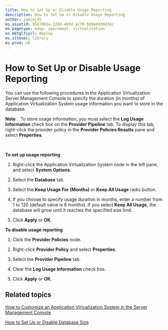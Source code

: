 ```yaml
---
title: How to Set Up or Disable Usage Reporting
description: How to Set Up or Disable Usage Reporting
author: jamiejdt
ms.assetid: 8587003a-128d-4b5d-ac70-5b9eddddd3dc
ms.pagetype: mdop, appcompat, virtualization
ms.mktglfcycl: deploy
ms.sitesec: library
ms.prod: w8
---
```



# How to Set Up or Disable Usage Reporting


You can use the following procedures in the Application Virtualization Server Management Console to specify the duration (in months) of Application Virtualization System usage information you want to store in the database.

**Note**  
 To store usage information, you must select the **Log Usage Information** check box on the **Provider Pipeline** tab. To display this tab, right-click the provider policy in the **Provider Policies Results** pane and select **Properties**.

 

**To set up usage reporting**

1.  Right-click the Application Virtualization System node in the left pane, and select **System Options**.

2.  Select the **Database** tab.

3.  Select the **Keep Usage For (Months)** or **Keep All Usage** radio button.

4.  If you choose to specify usage duration in months, enter a number from 1 to 120 (default value is 6 months). If you select **Keep All Usage**, the database will grow until it reaches the specified size limit.

5.  Click **Apply** or **OK**.

**To disable usage reporting**

1.  Click the **Provider Policies** node.

2.  Right-click **Provider Policy** and select **Properties**.

3.  Select the **Provider Pipeline** tab.

4.  Clear the **Log Usage Information** check box.

5.  Click **Apply** or **OK**.

## Related topics


[How to Customize an Application Virtualization System in the Server Management Console](how-to-customize-an-application-virtualization-system-in-the-server-management-console.md)

[How to Set Up or Disable Database Size](how-to-set-up-or-disable-database-size.md)

 

 






